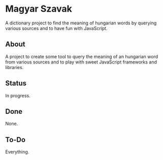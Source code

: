 # Magyar Szavak #

A dictionary project to find the meaning of hungarian words by querying various sources and to have fun with JavaScript.

## About ##

A project to create some tool to query the meaning of an hungarian word from various sources and to play with sweet JavaScript frameworks and libraries.

## Status ##

In progress.

## Done ##

None.

## To-Do ##

Everything.
